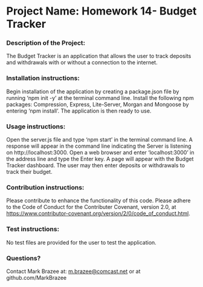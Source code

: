 
# Project Name: Homework 14- Budget Tracker

### Description of the Project: 

The Budget Tracker is an application that allows the user to track deposits and withdrawals with or without a connection to the internet. 

### Installation instructions: 

Begin installation of the application by creating a package.json file by running ‘npm init -y’ at the terminal command line. Install the following npm packages: Compression, Express, Lite-Server, Morgan and Mongoose by entering ‘npm install’. The application is then ready to use.

### Usage instructions: 

Open the server.js file and type ‘npm start’ in the terminal command line. A response will appear in the command line indicating the Server is listening on http://localhost:3000. Open a web browser and enter ‘localhost:3000’ in the address line and type the Enter key. A page will appear with the Budget Tracker dashboard. The user may then enter deposits or withdrawals to track their budget.

### Contribution instructions: 

Please contribute to enhance the functionality of this code. Please adhere to the Code of Conduct for the Contributer Covenant, version 2.0, at https://www.contributor-covenant.org/version/2/0/code_of_conduct.html.

### Test instructions: 

No test files are provided for the user to test the application.


### Questions? 

Contact Mark Brazee at: m.brazee@comcast.net or at github.com/MarkBrazee

